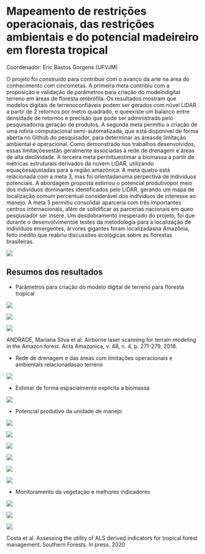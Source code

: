 # Mapeamento de restrições operacionais, das restrições ambientais e do potencial madeireiro em floresta tropical

Coordenador: Eric Bastos Gorgens (UFVJM)

O projeto foi construído para contribuir com o avanço da arte na área do conhecimento com cincometas. A primeira meta contribiu com a proposição e validação de parâmetros para criação do modelodigital terreno em áreas de floresta ombrófila. Os resultados mostram que modelos digitais de terrenoconfiáveis podem ser gerados com núvel LiDAR a partir de 2 retornos por metro quadrado, e queexiste um balanço entre densidade de retornos e precisão que pode ser administrado pelo pesquisadorna geração de produtos.  A segunda meta permitiu a criação de uma rotina computacional semi-automatizada, que está disponível de forma aberta no Github do pesquisador, para determinar as áreasde limitação ambiental e operacional. Como demonstrado nos trabalhos desenvolvidos, essas limitaçõesestão geralmente associadas à rede de drenagem e áreas de alta declividade. A terceira meta permitiuestimar a biomassa a partir de métricas estruturais derivados da nuvem LiDAR, utilizando equaçõesajustadas para a região amazônica. A meta quatro está relacionada com a meta 3, mas foi orientadanuma perpectiva de indivíduos potenciais.  A abordagem proposta estimou o potencial produtivopor meio dos indivíduos dominantes identificados pelo LiDAR, gerando um mapa de localização comum percentual considerável dos indivíduos de interesse ao manejo. A meta 5 permitiu consolidar aparceria com três importantes centros internacionais, além de solidificar as parcerias nacionais em queo pesqusiador ser insere. Um desdobramento inesperado do projeto, foi que durante o desenvolvimentoe testes da metodologia para a localização de indivíduos emergentes, árvores gigantes foram localizadasna Amazônia, feito inédito que reabriu discussões ecológicas sobre as florestas brasileiras.

![](fluxo.png)

## Resumos dos resultados

- Parâmetros para criação do modelo digital de terreno para floresta tropical

![](mdt/dtm1.png)

![](mdt/dtm2.png)

![](mdt/dtm3.png)

ANDRADE, Mariana Silva et al. Airborne laser scanning for terrain modeling in the Amazon forest. Acta Amazonica, v. 48, n. 4, p. 271-279, 2018.

- Rede de drenagem e das áreas com limitações operacionais e ambientais relacionadasao terreno

![](layers/retricoes.jpg)

- Estimar de forma espacialmente explícita a biomassa

![](layers/biomassa.png)

- Potencial produtivo da unidade de manejo

![](emergent/potencial1.png)

![](emergent/potencial2.png)

![](emergent/potencial3.png)

![](emergent/potencial4.png)

![](emergent/potencial5.png)

![](emergent/potencial6.png)

- Monitoramento da vegetação e melhores indicadores

![](monitoring/indicators.png)

![](monitoring/gaps.png)

![](monitoring/rdm.png)

Costa et al. Assessing the utility of ALS derived indicators for tropical forest management. Southern Forests. In press. 2020
